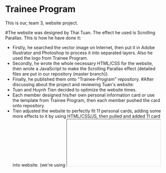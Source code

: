 # Trainee Program

This is our, team 3, website project.

#The website was designed by Thai Tuan. The effect he used is Scrolling Parallax. This is how he have done it:
- Firstly, he searched the vector image on Internet, then put it in Adobe Illustrator and Photoshop to process it into separated layers. Also he used the logo from Trainee Program.
- Secondly, he wrote the whole necessary HTML/CSS for the website, then wrote a JavaScript to make the Scrolling Parallax effect (detailed files are put in our repository (master branch)).
- Finally, he published them onto "Trainee-Program" repository.
#After discussing about the project and reviewing Tuan's website:
- Tuan and Huynh Tien decided to optimize the website <integer number> times.
- Each member designed his/her own personal information card or use the template from Trainee Program, then each member pushed the card onto repository.
- Tien adjusted the website to perfectly fit 11 personal cards, adding some more effects to it by using HTML/CSS/JS, then pulled and added 11 card into website. (we're using <iframe> to import personal card for convenient mean).
- We published the code onto Trainee-Program.
- The website is done.
